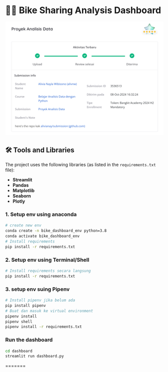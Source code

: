 
# 🚴‍♂️ Bike Sharing Analysis Dashboard

![This Dashboard project is rated 5 stars](https://raw.githubusercontent.com/alivianay/Belajar-Analisis-Data-dengan-Python-Dicoding-Submission/master/penilaian-submission/Screenshot%202025-01-12%20162323.png)

## 🛠️ Tools and Libraries
The project uses the following libraries (as listed in the `requirements.txt` file):
- **Streamlit**
- **Pandas**
- **Matplotlib**
- **Seaborn**
- **Plotly**

### 1. Setup env using anaconda
```bash
# create new env
conda create -n bike_dashboard_env python=3.8
conda activate bike_dashboard_env
# Install requirements
pip install -r requirements.txt
```

### 2. Setup env using Terminal/Shell
```bash
# Install requirements secara langsung
pip install -r requirements.txt
```

### 3. setup env suing Pipenv
```bash
# Install pipenv jika belum ada
pip install pipenv
# Buat dan masuk ke virtual environment
pipenv install
pipenv shell
pipenv install -r requirements.txt
```

### Run the dashboard
```bash
cd dashboard
streamlit run dashboard.py
```
=======
